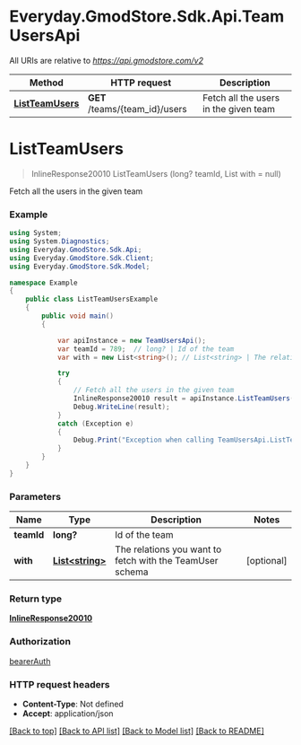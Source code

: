 # Everyday.GmodStore.Sdk.Api.TeamUsersApi

All URIs are relative to *https://api.gmodstore.com/v2*

Method | HTTP request | Description
------------- | ------------- | -------------
[**ListTeamUsers**](TeamUsersApi.md#listteamusers) | **GET** /teams/{team_id}/users | Fetch all the users in the given team

<a name="listteamusers"></a>
# **ListTeamUsers**
> InlineResponse20010 ListTeamUsers (long? teamId, List<string> with = null)

Fetch all the users in the given team

### Example
```csharp
using System;
using System.Diagnostics;
using Everyday.GmodStore.Sdk.Api;
using Everyday.GmodStore.Sdk.Client;
using Everyday.GmodStore.Sdk.Model;

namespace Example
{
    public class ListTeamUsersExample
    {
        public void main()
        {

            var apiInstance = new TeamUsersApi();
            var teamId = 789;  // long? | Id of the team
            var with = new List<string>(); // List<string> | The relations you want to fetch with the TeamUser schema (optional) 

            try
            {
                // Fetch all the users in the given team
                InlineResponse20010 result = apiInstance.ListTeamUsers(teamId, with);
                Debug.WriteLine(result);
            }
            catch (Exception e)
            {
                Debug.Print("Exception when calling TeamUsersApi.ListTeamUsers: " + e.Message );
            }
        }
    }
}
```

### Parameters

Name | Type | Description  | Notes
------------- | ------------- | ------------- | -------------
 **teamId** | **long?**| Id of the team | 
 **with** | [**List&lt;string&gt;**](string.md)| The relations you want to fetch with the TeamUser schema | [optional] 

### Return type

[**InlineResponse20010**](InlineResponse20010.md)

### Authorization

[bearerAuth](../README.md#bearerAuth)

### HTTP request headers

 - **Content-Type**: Not defined
 - **Accept**: application/json

[[Back to top]](#) [[Back to API list]](../README.md#documentation-for-api-endpoints) [[Back to Model list]](../README.md#documentation-for-models) [[Back to README]](../README.md)
